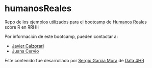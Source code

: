 # humanosReales

Repo de los ejemplos utilizados para el bootcamp de [Humanos Reales](https://www.humanosreales.com/) sobre R en RRHH

Por información de este bootcamp, pueden contactar a:

* [Javier Calzorari](https://www.linkedin.com/in/javiercalzolari/)
* [Juana Cervio](https://www.linkedin.com/in/juanacervio/)

Este contenido fue desarrollado por [Sergio Garcia Mora](https://www.linkedin.com/in/sergiogarciamora/) de [Data 4HR](https://data-4hr.com/)